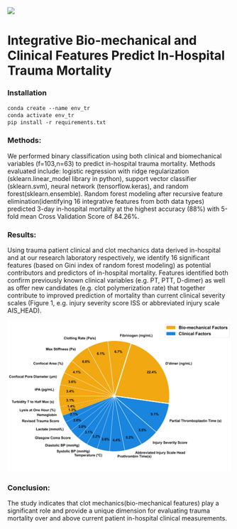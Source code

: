 <img src="https://zenodo.org/badge/DOI/10.5281/zenodo.10799013.svg"></img>

# Integrative Bio-mechanical and Clinical Features Predict In-Hospital Trauma Mortality

### Installation

```
conda create --name env_tr
conda activate env_tr
pip install -r requirements.txt
```

### Methods:

We performed binary classification using both clinical and biomechanical variables (f=103,n=63) to predict in-hospital trauma mortality. Methods evaluated include: logistic regression with ridge regularization (sklearn.linear_model library in python), support vector classifier (sklearn.svm), neural network (tensorflow.keras), and random forest(sklearn.ensemble). Random forest modeling after recursive feature elimination(identifying 16 integrative features from both data types) predicted 3-day in-hospital mortality at the highest accuracy (88%) with 5-fold mean Cross Validation Score of 84.26%.
### Results:

Using trauma patient clinical and clot mechanics data derived in-hospital and at our research laboratory respectively, we identify 16 significant features (based on Gini index of random forest modeling) as potential contributors and predictors of in-hospital mortality. Features identified both confirm previously known clinical variables (e.g. PT, PTT, D-dimer) as well as offer new candidates (e.g. clot polymerization rate) that together contribute to improved prediction of mortality than current clinical severity scales (Figure 1, e.g. injury severity score ISS or abbreviated injury scale AIS_HEAD).

<img src="results/Plots/features_pie_chart.png"></img>

### Conclusion:

The study indicates that clot mechanics(bio-mechanical features) play a significant role and provide a unique dimension for evaluating trauma mortality over and above current patient in-hospital clinical measurements.
